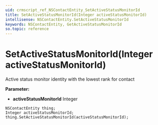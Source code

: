 ```yaml
---
uid: crmscript_ref_NSContactEntity_SetActiveStatusMonitorId
title: SetActiveStatusMonitorId(Integer activeStatusMonitorId)
intellisense: NSContactEntity.SetActiveStatusMonitorId
keywords: NSContactEntity, GetActiveStatusMonitorId
so.topic: reference
---
```


# SetActiveStatusMonitorId(Integer activeStatusMonitorId)

Active status monitor identity with the lowest rank for contact

**Parameter:** 
 - **activeStatusMonitorId** Integer

```crmscript
NSContactEntity thing;
Integer activeStatusMonitorId;
thing.SetActiveStatusMonitorId(activeStatusMonitorId);
```

